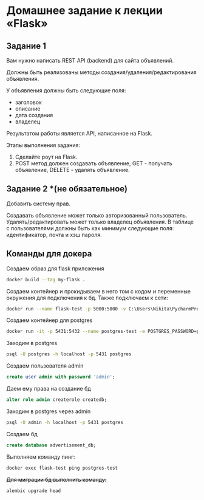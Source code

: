 # Домашнее задание к лекции «Flask»

## Задание 1

Вам нужно написать REST API (backend) для сайта объявлений.

Должны быть реализованы методы создания/удаления/редактирования объявления.    

У объявления должны быть следующие поля: 
- заголовок
- описание
- дата создания
- владелец

Результатом работы является API, написанное на Flask.

Этапы выполнения задания:

1. Сделайте роут на Flask.
2. POST метод должен создавать объявление, GET - получать объявление, DELETE - удалять объявление.

## Задание 2 *(не обязательное)

Добавить систему прав.

Создавать объявление может только авторизованный пользователь.
Удалять/редактировать может только владелец объявления.
В таблице с пользователями должны быть как минимум следующие поля: идентификатор, почта и хэш пароля.


## Команды для докера

Создаем образ для flask приложения

```bash
docker build --tag my-flask .
```

Создаем контейнер и прокидываем в него том с кодом и переменные окружения для подключения к бд. Также подключаем к сети:

```bash
docker run --name flask-test -p 5000:5000 -v C:\Users\Nikita\PycharmProjects\py-homeworks-web\flask\app:/app -e USER_DB=admin -e NAME_DB=advertisement_db -e PASSWORD_DB=admin --network my-net my-flask
```

Создаем контейнер для postgres

```bash
docker run -it -p 5431:5432 --name postgres-test -e POSTGRES_PASSWORD=password --network my-net postgres

```

Заходим в postgres

```bash
psql -U postgres -h localhost -p 5431 postgres
```

Создаем пользователя admin

```sql
create user admin with password 'admin';
```

Даем ему права на создание бд

```sql
alter role admin createrole createdb;
```

Заходим в postgres через admin

```bash
psql -U admin -h localhost -p 5431 postgres
```

Создаем бд

```sql
create database advertisement_db;
```

Выполняем команду пинг:

```bash
docker exec flask-test ping postgres-test
```

~~Для миграции бд выполнить команду:~~
```
alembic upgrade head
```
